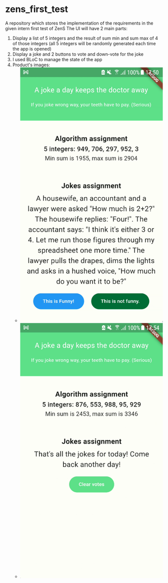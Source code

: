# zens_first_test
A repository which stores the implementation of the requirements in the given intern first test of ZenS
The UI will have 2 main parts:
1. Display a list of 5 integers and the result of sum min and sum max of 4 of those integers
   (all 5 integers will be randomly generated each time the app is opened)
2. Display a joke and 2 buttons to vote and down-vote for the joke
3. I used BLoC to manage the state of the app
4. Product's images:
    - ![alt text](\assets\product_images\with_a_joke.png)
    - ![alt text](\assets\product_images\with_no_joke.png)